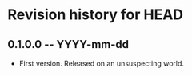 # Revision history for HEAD

## 0.1.0.0 -- YYYY-mm-dd

* First version. Released on an unsuspecting world.

